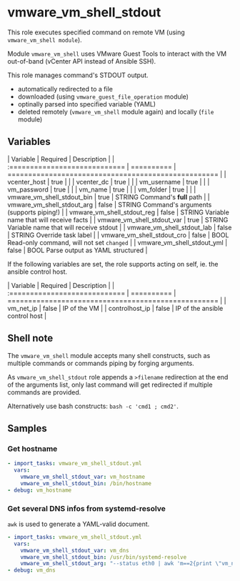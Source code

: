 # vmware_vm_shell_stdout

This role executes specified command on remote VM (using `vmware_vm_shell module`).

Module `vmware_vm_shell` uses VMware Guest Tools to interact with the VM out-of-band (vCenter API instead of Ansible SSH).

This role manages command's STDOUT output.
- automatically redirected to a file
- downloaded (using `vmware_guest_file_operation` module)
- optinally parsed into specified variable (YAML)
- deleted remotely (`vmware_vm_shell` module again) and locally (`file` module)

## Variables

| Variable                      | Required   | Description                                         |
| :============================ | ========== | =================================================== |
| vcenter_host                  | true       |                                                     |
| vcenter_dc                    | true       |                                                     |
| vm_username                   | true       |                                                     |
| vm_password                   | true       |                                                     |
| vm_name                       | true       |                                                     |
| vm_folder                     | true       |                                                     |
| vmware_vm_shell_stdout_bin    | true       | STRING  Command's **full** path                     |
| vmware_vm_shell_stdout_arg    | false      | STRING  Command's arguments (supports piping!)      |
| vmware_vm_shell_stdout_reg    | false      | STRING  Variable name that will receive facts       |
| vmware_vm_shell_stdout_var    | true       | STRING  Variable name that will receive stdout      |
| vmware_vm_shell_stdout_lab    | false      | STRING  Override task label                         |
| vmware_vm_shell_stdout_cro    | false      | BOOL    Read-only command, will not set `changed`   |
| vmware_vm_shell_stdout_yml    | false      | BOOL    Parse output as YAML structured             |

If the following variables are set, the role supports acting on self, ie. the ansible control host.

| Variable                      | Required   | Description                                         |
| :============================ | ========== | =================================================== |
| vm_net_ip                     | false      | IP of the VM                                        |
| controlhost_ip               | false      | IP of the ansible control host                      |

## Shell note

The `vmware_vm_shell` module accepts many shell constructs, such as multiple commands or commands
piping by forging arguments.

As `vmware_vm_shell_stdout` role appends a `>filename` redirection at the end of the arguments list,
only last command will get redirected if multiple commands are provided.

Alternatively use bash constructs: `bash -c 'cmd1 ; cmd2'`.

## Samples

### Get hostname

~~~ yaml
- import_tasks: vmware_vm_shell_stdout.yml
  vars:
    vmware_vm_shell_stdout_var: vm_hostname
    vmware_vm_shell_stdout_bin: /bin/hostname
- debug: vm_hostname
~~~

### Get several DNS infos from systemd-resolve

`awk` is used to generate a YAML-valid document.

~~~ yaml
- import_tasks: vmware_vm_shell_stdout.yml
  vars:
    vmware_vm_shell_stdout_var: vm_dns
    vmware_vm_shell_stdout_bin: /usr/bin/systemd-resolve
    vmware_vm_shell_stdout_arg: "--status eth0 | awk 'm==2{print \"vm_net_sd:\",$1 ; m=0} m==1{print \"vm_net_ns2:\",$1 ; m=0} /^[ \\t]*DNS Servers:/{m=1;print \"vm_net_ns1:\",$3} (/^[ \\t]*DNS Domain:/){m=2}'"
- debug: vm_dns
~~~
